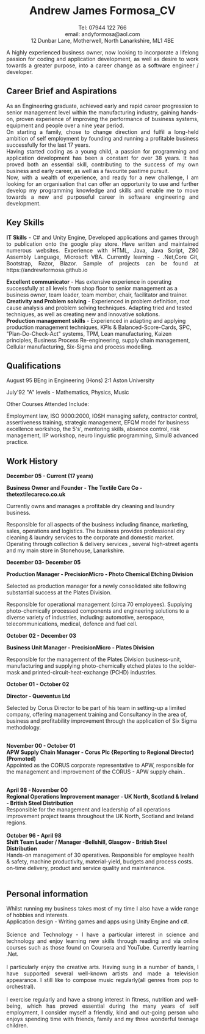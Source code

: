 <div align="center">
<h1>Andrew James Formosa_CV</h1>
<div>
Tel: 07944 122 766 
</div>
<div>
email: andyformosa@aol.com  
</div>
<div>
12 Dunbar Lane, Motherwell, North Lanarkshire, ML1 4BE
</div>
</div>
<p></p><p></p>
<p align="justify">A highly experienced business owner, now looking to incorporate a lifelong passion for coding and application development, as well as desire to work towards a greater purpose, into a career change as a software engineer / developer.</p>
<h2>Career Brief and Aspirations</h2>
<div align="justify">As an Engineering graduate, achieved early and rapid career progression to senior management  level within the manufacturing industry, gaining hands-on, proven experience of  improving the performance of business systems, equipment and people over a nine year period.</div>
  
<div align="justify">On starting a family, chose to change direction and fulfil a long-held ambition of self employment by founding and running a profitable business successfully  for the last 17 years.</div>
  
<div align="justify">Having started coding as a young child, a passion for programming and application development has been a constant for over 38 years. It has proved both an essential skill, contributing to the success of my own business and early career, as well as a favourite pastime pursuit.</div>
  
<div align="justify">Now, with a wealth of experience, and ready for a new challenge, I am looking for an organisation that can offer an opportunity to use and  further develop my programming knowledge and skills and enable me to move towards a new and purposeful career in software engineering and development.  </div>

<h2>Key Skills</h2>
<p align="justify">
<b>IT Skills</b> - C# and Unity Engine, Developed applications and games through to publication onto the google play store. Have written and maintained numerous websites. Experience with HTML, Java, Java Script, Z80 Assembly Language, Microsoft VBA. Currently learning - .Net,Core Git, Bootstrap, Razor, Blazor. Sample of projects can be found at https://andrewformosa.github.io  
<div></div>  
<b>Excellent communicator</b> - Has extensive experience in operating successfully at all levels from shop floor to senior management as a business owner, team leader, team member, chair, facilitator and trainer.  
  <div></div>  
<b>Creativity and Problem solving</b> - Experienced in problem definition, root cause analysis and problem solving techniques. Adapting tried and tested techniques, as well as creating new and innovative solutions.  
  <div></div>  
<b>Production management skills</b> - Experienced in adapting and applying production management techniques, KPIs & Balanced-Score-Cards, SPC, "Plan-Do-Check-Act" systems, TPM, Lean manufacturing, Kaizen principles, Business Process Re-engineering, supply chain management, Cellular manufacturing, Six-Sigma and process modelling.  </p>

<h2>Qualifications</h2>
<p align="justify">August 95 BEng in Engineering (Hons) 2:1 Aston University  
  
July'92 "A" levels - Mathematics, Physics, Music  
  
Other Courses Attended Include:  
  
Employment law, ISO 9000:2000, IOSH managing safety, contractor control, assertiveness training, strategic management, EFQM model for business excellence workshop, the 5's', mentoring skills, absence control, risk management, IIP workshop, neuro linguistic programming, Simul8 advanced practice. </p>

<h2>Work History</h2>
<p align="justify"><b>December 05 - Current (17 years)  
  
Business Owner and Founder - The Textile Care Co - thetextilecareco.co.uk</b>  
  
Currently owns and manages a profitable dry cleaning and laundry business.  
  
Responsible for all aspects of the business including finance, marketing, sales, operations and logistics. The business provides professional dry cleaning & laundry services to the corporate and domestic market. Operating through collection & delivery services , several high-street agents and my main store in Stonehouse, Lanarkshire.  
  

<b>December 03- December 05  
  
Production Manager - PrecisionMicro - Photo Chemical Etching Division</b>  
  
Selected as production manager for a newly consolidated site following substantial success at the Plates Division.  
  
Responsible for operational management (circa 70 employees). Supplying photo-chemically processed components and engineering solutions to a diverse variety of industries, including: automotive, aerospace, telecommunications, medical, defence  and fuel cell.  
  

<b>October 02 - December 03  
  
Business Unit Manager - PrecisionMicro - Plates Division</b>  
  
Responsible for the management of the Plates Division business-unit, manufacturing and supplying photo-chemically etched plates to the solder- mask and printed-circuit-heat-exchange (PCHD) industries.  
  

<b>October 01 - October 02  
  
Director - Queventus Ltd</b>  
  
Selected by Corus Director to be part of his team in setting-up a limited company, offering management training and Consultancy in the area of, business and profitability improvement through the application of Six Sigma methodology.</br></br>

<b>November 00 - October 01</br>
APW Supply Chain Manager - Corus Plc {Reporting to Regional Director) (Promoted)</br></b>
Appointed as the CORUS corporate representative to APW, responsible for the management and improvement of the CORUS - APW supply chain..</br></br>

<b>April 98 - November 00</br>
Regional Operations Improvement manager - UK North, Scotland & Ireland - British Steel Distribution </br></b>
Responsible for the management and leadership of all operations improvement project teams throughout the UK North, Scotland and Ireland regions.</br></br>
<b>October 96 - April 98</br>
Shift Team Leader / Manager -Bellshill, Glasgow - British Steel Distribution</br></b>
Hands-on management of 30 operatives. Responsible for employee health & safety, machine productivity, material-yield, budgets and process costs. on-time delivery, product and service quality and maintenance.</br></br></p>

<h2>Personal information</h2>
<p align="justify">Whilst running my business takes most of my time I also have a wide range of hobbies and interests.</br>
Application design - Writing games and apps using Unity Engine and c#.</br></br>
Science and Technology - I have a particular interest in science and technology and enjoy learning new skills through reading and via online courses such as those found on Coursera and YouTube. Currently learning .Net.</br></br>
I particularly enjoy the creative arts. Having sung in a number of bands, I have supported several well-known artists and made a television appearance. I still like to compose music regularly(all genres from pop to orchestral).</br></br>
I exercise regularly and have a strong interest in fitness, nutrition and well-being, which has proved essential during the many years of self employment,
I consider myself a friendly, kind and out-going person who enjoys spending time with friends, family and my three wonderful teenage children.</p>
